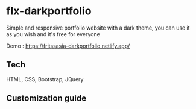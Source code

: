 # flx-darkportfolio

Simple and responsive portfolio website with a dark theme,
you can use it as you wish and it's free for everyone

Demo : https://fritssasia-darkportfolio.netlify.app/

## Tech
HTML, CSS, Bootstrap, JQuery

## Customization guide